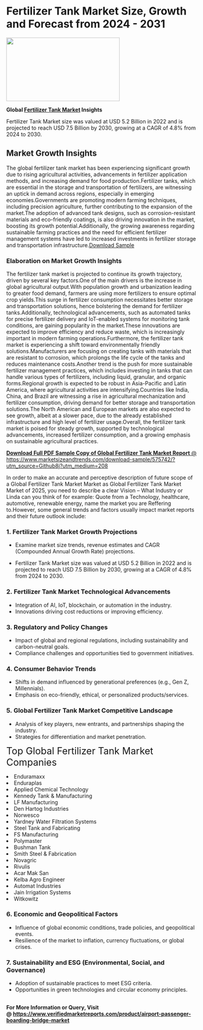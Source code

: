 <H1>Fertilizer Tank Market Size, Growth and Forecast from 2024 - 2031</H1><img class="aligncenter size-medium wp-image-584254" src="https://thirdeyenews.in/wp-content/uploads/2024/09/Global-Market-Research-300x168.jpeg" alt="" width="300" height="168" /><p><strong>Global&nbsp;<a href="https://www.marketsizeandtrends.com/download-sample/575742/?utm_source=Github8j?utm_medium=208">Fertilizer Tank Market</a> Insights</strong></p><p>Fertilizer Tank Market size was valued at USD 5.2 Billion in 2022 and is projected to reach USD 7.5 Billion by 2030, growing at a CAGR of 4.8% from 2024 to 2030.</p><p><h2>Market Growth Insights</h2> <p>The global fertilizer tank market has been experiencing significant growth due to rising agricultural activities, advancements in fertilizer application methods, and increasing demand for food production.Fertilizer tanks, which are essential in the storage and transportation of fertilizers, are witnessing an uptick in demand across regions, especially in emerging economies.Governments are promoting modern farming techniques, including precision agriculture, further contributing to the expansion of the market.The adoption of advanced tank designs, such as corrosion-resistant materials and eco-friendly coatings, is also driving innovation in the market, boosting its growth potential.Additionally, the growing awareness regarding sustainable farming practices and the need for efficient fertilizer management systems have led to increased investments in fertilizer storage and transportation infrastructure.<a href="#" target="_blank">Download Sample</a> <h3>Elaboration on Market Growth Insights</h3> <p>The fertilizer tank market is projected to continue its growth trajectory, driven by several key factors.One of the main drivers is the increase in global agricultural output.With population growth and urbanization leading to greater food demand, farmers are using more fertilizers to ensure optimal crop yields.This surge in fertilizer consumption necessitates better storage and transportation solutions, hence bolstering the demand for fertilizer tanks.Additionally, technological advancements, such as automated tanks for precise fertilizer delivery and IoT-enabled systems for monitoring tank conditions, are gaining popularity in the market.These innovations are expected to improve efficiency and reduce waste, which is increasingly important in modern farming operations.Furthermore, the fertilizer tank market is experiencing a shift toward environmentally friendly solutions.Manufacturers are focusing on creating tanks with materials that are resistant to corrosion, which prolongs the life cycle of the tanks and reduces maintenance costs.Another trend is the push for more sustainable fertilizer management practices, which includes investing in tanks that can handle various types of fertilizers, including liquid, granular, and organic forms.Regional growth is expected to be robust in Asia-Pacific and Latin America, where agricultural activities are intensifying.Countries like India, China, and Brazil are witnessing a rise in agricultural mechanization and fertilizer consumption, driving demand for better storage and transportation solutions.The North American and European markets are also expected to see growth, albeit at a slower pace, due to the already established infrastructure and high level of fertilizer usage.Overall, the fertilizer tank market is poised for steady growth, supported by technological advancements, increased fertilizer consumption, and a growing emphasis on sustainable agricultural practices.</p> <a href="#" target="_blank"></p><p><span class=""><strong>Download Full PDF Sample Copy of Global Fertilizer Tank Market Report</strong> @ <a href="https://www.marketsizeandtrends.com/download-sample/575742/?utm_source=Github8j?utm_medium=208" target="_blank">https://www.marketsizeandtrends.com/download-sample/575742/?utm_source=Github8j?utm_medium=208</a></span></p><p>In order to make an accurate and perceptive description of future scope of a Global&nbsp;Fertilizer Tank Market Market as Global&nbsp;Fertilizer Tank Market Market of 2025, you need to describe a clear Vision &ndash; What Industry or Linda can you think of for example: Quote from a Technology, healthcare, automotive, renewable energy, name the market you are Reffering to.However, some general trends and factors usually impact market reports and their future outlook include:</p><h3>1.&nbsp;<strong>Fertilizer Tank Market Growth Projections</strong></h3><ul><li>Examine market size trends, revenue estimates and CAGR (Compounded Annual Growth Rate) projections.</li><li><p>Fertilizer Tank Market size was valued at USD 5.2 Billion in 2022 and is projected to reach USD 7.5 Billion by 2030, growing at a CAGR of 4.8% from 2024 to 2030.</p></li></ul><h3>2.&nbsp;<strong>Fertilizer Tank Market Technological Advancements</strong></h3><ul><li>Integration of AI, IoT, blockchain, or automation in the industry.</li><li>Innovations driving cost reductions or improving efficiency.</li></ul><h3>3.&nbsp;<strong>Regulatory and Policy Changes</strong></h3><ul><li>Impact of global and regional regulations, including sustainability and carbon-neutral goals.</li><li>Compliance challenges and opportunities tied to government initiatives.</li></ul><h3>4.&nbsp;<strong>Consumer Behavior Trends</strong></h3><ul><li>Shifts in demand influenced by generational preferences (e.g., Gen Z, Millennials).</li><li>Emphasis on eco-friendly, ethical, or personalized products/services.</li></ul><h3>5.&nbsp;<strong>Global Fertilizer Tank Market Competitive Landscape</strong></h3><ul><li>Analysis of key players, new entrants, and partnerships shaping the industry.</li><li>Strategies for differentiation and market penetration.</li></ul><p data-pm-slice="1 1 []"><span style="color: inherit; font-family: inherit; font-size: 25px;">Top Global Fertilizer Tank Market Companies</span></p><div class="" data-test-id=""><p><li>Enduramaxx</li><li> Enduraplas</li><li> Applied Chemical Technology</li><li> Kennedy Tank & Manufacturing</li><li> LF Manufacturing</li><li> Den Hartog Industries</li><li> Norwesco</li><li> Yardney Water Filtration Systems</li><li> Steel Tank and Fabricating</li><li> FS Manufacturing</li><li> Polymaster</li><li> Bushman Tank</li><li> Smith Steel & Fabrication</li><li> Novagric</li><li> Rivulis</li><li> Acar Mak San</li><li> Kelba Agro Engineer</li><li> Automat Industries</li><li> Jain Irrigation Systems</li><li> Witkowitz</li></p></div><h3>6.&nbsp;<strong>Economic and Geopolitical Factors</strong></h3><ul><li>Influence of global economic conditions, trade policies, and geopolitical events.</li><li>Resilience of the market to inflation, currency fluctuations, or global crises.</li></ul><h3>7.&nbsp;<strong>Sustainability and ESG (Environmental, Social, and Governance)</strong></h3><ul><li>Adoption of sustainable practices to meet ESG criteria.</li><li>Opportunities in green technologies and circular economy principles.</li></ul><h2><strong style="font-size: 14px;">For More Information or Query, Visit @&nbsp;</strong><a style="background-color: #ffffff; font-size: 14px;" href="https://www.marketsizeandtrends.com/report/fertilizer-tank-market/" target="_blank">https://www.verifiedmarketreports.com/product/airport-passenger-boarding-bridge-market</a></h2>